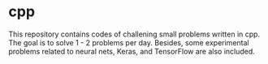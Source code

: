 # cpp
This repository contains codes of challening small problems written in cpp.
The goal is to solve 1 - 2 problems per day.
Besides, some experimental problems related to neural nets, Keras, and TensorFlow are also included.
